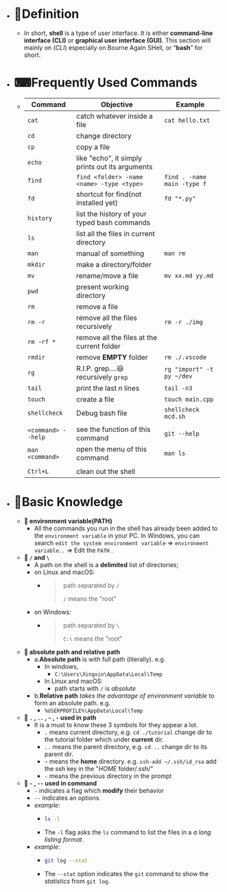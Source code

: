 - # 📝Definition
	- In short, **shell** is a type of user interface. It is either **command-line interface (CLI)** or **graphical user interface (GUI)**. This section will mainly on (*CLI*) especially on Bourne Again SHell, or “**bash**” for short.
- # ⌨Frequently Used Commands
	- | Command            | Objective                                       | Example                     |
	  | ------------------ | ----------------------------------------------- | --------------------------- |
	  | `cat`              | catch whatever inside a file                    | `cat hello.txt`             |
	  | `cd`               | change directory                                |                             |
	  | `cp`               | copy a file                                     |                             |
	  | `echo`             | like "echo", it simply prints out its arguments |                             |
	  | `find`             | `find <folder> -name <name> -type <type>`       | `find . -name main -type f` |
	  | `fd`               | shortcut for find(not installed yet)            | `fd "*.py"`                 |
	  | `history`          | list the history of your typed bash commands    |                             |
	  | `ls`               | list all the files in current directory         |                             |
	  | `man`              | manual of something                             | `man rm`                    |
	  | `mkdir`            | make a directory/folder                         |                             |
	  | `mv`               | rename/move a file                              | `mv xx.md yy.md`            |
	  | `pwd`              | present working directory                       |                             |
	  | `rm`               | remove a file                                   |                             |
	  | `rm -r`            | remove all the files recursively                | `rm -r ./img`               |
	  | `rm -rf *`         | remove all the files at the current folder      |                             |
	  | `rmdir`            | remove **EMPTY** folder                         | `rm ./.vscode`              |
	  | `rg`               | R.I.P. grep....:laughing: recursively `grep`    | `rg "import" -t py ~/dev`   |
	  | `tail`             | print the last *n* lines                        | `tail -n3`                  |
	  | `touch`            | create a file                                   | `touch main.cpp`            |
	  | `shellcheck`       | Debug bash file                                 | `shellcheck mcd.sh`         |
	  |                    |                                                 |                             |
	  | `<command> --help` | see the function of this command                | `git --help`                |
	  | `man <command>`    | open the menu of this command                   | `man ls`                    |
	  |                    |                                                 |                             |
	  | `Ctrl+L`           | clean out the shell                             |                             |
- # 📖Basic Knowledge
	- **📌 environment variable(PATH)**
		- All the commands you run in the shell has already been added to the  `environment variable`  in your PC. In Windows, you can search  `edit the system environment variable`  =>  `environment variable..`  => Edit the  `PATH` .
	- **📌 `/` and `\`**
		- A path on the shell is a **delimited** list of directories;
		- on Linux and macOS:
			- > ​	path separated by `/` 
			  >
			  > ​	`/` means the "root"
		- on Windows:
			- > ​	path separated by `\` 
			  >
			  > ​	`C:\` means the "root"
	- **📌 absolute path and relative path**
		- a.**Absolute path** is with full path (literally). e.g.
			- In windows,
				- `C:\Users\Xingxin\AppData\Local\Temp`
			- In Linux and macOS:
				- path starts with `/` is *absolute*
		- b.**Relative path** *takes the advantage of environment variable* to form an absolute path.  e.g.
			- `%USERPROFILE%\AppData\Local\Temp`
	- **📌 `.` , `..` , `~` , `-`   used in path**
		- It is a must to know these 3 symbols for they appear a lot.
			- `.` means current directory, e.g. `cd ./tutorial` change dir to the tutorial folder which under **current** dir.
			- `..` means the parent directory, e.g. `cd ..` change dir to its parent dir.
			- `~` means the **home** directory. e.g. `ssh-add ~/.ssh/id_rsa` add the ssh key in the "*HOME* folder/.ssh/"
			- `-` means the previous directory in the prompt
	- **📌 `-` , `--`  used in command**
		- `-` indicates a flag which **modify** their behavior
		- `--` indicates an options
		- *example*:
			- ```bash
			  ls -l
			  ```
			- The `-l` flag asks the `ls` command to list the files in a *a long listing format*.
		- *example*:
			- ```bash
			  git log --stat
			  ```
			- The `--stat` option indicates the `git` command to show the *statistics* from `git log`.